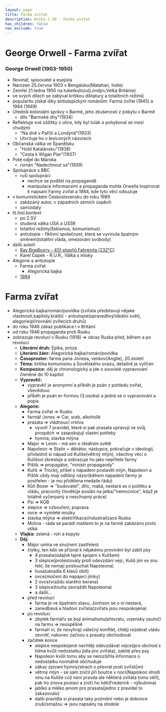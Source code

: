 ```yaml
---
layout: page
title: Farma zvířat
description: Kniha č.58 - Farma zvířat
has_children: false
nav_exclude: true
---
```

# George Orwell - Farma zvířat

### George Orwell (1903-1950)
- Novinář, spisovatel a esejista
- Narozen 25.června 1903 v Bengálsku(Matahari, Indie)
- Zemřel 21.ledna 1950 na tubetkulózu(Londýn,Velká Británie)
- ve svých dílech se zabýval kritikou diktatury a totalitních režimů
- popularitu získal díky antiutopickým románům: Farma zvířat (1945) a 1984 (1949) 
- Úředník koloniální správy v Barmě, jeho zkušenosti z pobytu v Barmě
    - dílo "Barmské dny"(1934)
- Reflektuje své zážitky z ulice, kdy byl tulák a pohyboval se mezi chudými
    - "Na dně v Paříži a Londýně"(1933)
    - Utvrzuje ho v levicových názorech
- Občanská válka ve Španělsku
    - "Hold Katalánsku"(1938)
    - "Cesta k Wigan Pier"(1937)
- Poté odjel do Maroka
    - román "Nadechnout se"(1939)
- Spolupráce s BBC
    - ruší spolupráci
        - nechce se podílet na propagandě
        - manipulace informacemi a propaganda mohla Orwella inspirovat k napsaní Farmy zvířat a 1984, kde tyto věci odsuzuje
- v komunistickém Československu do roku 1989
    - zakázaný autor, v západních zemích úspěch
    - samizdaty
- lit.hist.kontext
    - po 2.SV
    - studená válka USA a USSR
    - totalitní režimy(fašismus, komunismus)
    - antiutopie - fiktivní společnost, která se vyvinula špatným směrem(totalitní vláda, omezování svobody)
- další autoři 
    - [Ray Bradburry - 451 stupňů Fahreinta (232°C)](/maturitka/maturita/ustni/cej/rozbory/52_fahrenheit/)
    - Karel Čapek - R.U.R., Válka s mloky
- Alegorie a antiutopie
    - Farma zvířat
        - Alegorická bajka
    - [1984](/maturitka/maturita/ustni/cej/rozbory/57_r1984/)

# Farma zvířat   
- Alegorická bajka/román/povídka (zvířata představují nějake vlastnosti,kapitoly,kratší) - antiutopie(spravedlivý/ideální svět), alegorie(přirovnání zvířecích druhů)
- do roku 1946 zákaz publikace i v Británii
- od roku 1946 propaganda proti Rusku
- zobrazuje revoluci v Rusku (1918) => obraz Ruska před, během a po revoluci
    - **Literární druh:** Epika, próza
    - **Literární žánr:** Alegorická bajka/román/povídka
    - **Časoprostor:** farma pana Jonesa, venkov(Anglie), 20.století
    - **Téma:** kritika komunismu a Sovětského svazu, detailně je vylíčen
    - **Kompozice:** děj je chronologický a jde o souvislé vypravování členěné do 10 kapitol
    - **Vypravěč:**
        - vypravěč je anonymní a příběh je psán z pohledu zvířat, vševědouc
        - příběh je psán er-formou (3.osoba) a jedná se o vypravování a popis
    - **Alegorie:**
        - Farma zvířat => Rusko
        - farmář Jones => Car, srab, alkoholik
        - prasata => vládnoucí vrstva
            - vyvoří 7 pravidel, které si pak prasata upravují ve svůj prospěch => zaspokojují vlastní potřeby
            - hymna, stavba mlýna 
        - Major => Lenin - má sen o ideálním světě
        - Napoleon => Stalin = diktátor, nástupce, pokračuje v ideologii, přivlastnil si nápad od Kuliše(větrný mlýn), všechny věci o Kulišovi zkresluje a zobrazuje ho jako nepřítele farmy
        - Pištík => propagátor, "ministr propagandy"
        - Kuliš => Trockij, přišel s nápadem postavět mlýn, Napoleon a Pištík vždy mají odlišný názor(během napadení farmy je postřelen - je mu přidělena medaile řádu)
        - Kůň Boxer => "budovatel", dříc, maká, nestará se o politiku a vládu, pracovitý člověk(je poslán na jatka/"nemocnice", když je totálně vyčerpaný a neschopný práce)
        - Psi => KGB
        - slepice => vzbouření, poprava
        - ovce => vymleté mozky
        - stavba mlýna => elektrifikace/industralizace Ruska
        - Molina - ráda se parádí mašlemi to je na farmě zakázáno proto utíká
    - **Vlajka:** zelená - roh a kopyto
    - **Děj:**
        - Major umíra ve snu(není zastřelen)
        - čistky, ten kdo se přiznal k nějakému provinění byl zabit psy
            - 4 prasata(údajně tajné spojení s Kulišem)
            - 3 slepice(protestovaly proti odevzdání vejc, Kuliš jim ve snu řekl, že nemají poslouchat Napoleona)
            - husa(ukradla 6 klasů obilí)
            - ovce(močení do napajecí jímky)
            - 2 ovce(vraždu starého berana)
            - 3 slepice(touha zavraždit Napoleona)
            - a další...
        - před revolucí
            - farma je ve špatném stavu, Jonhson se o ní nestará,
            - zanedbává a hladoví zvířata(zvířata jsou nespokojena)
        - po revoluci
            - zbytek farmářu se bojí animalismu/převratu, vojensky zautočí na farmu => neúspěšně
            - farmaři ví, že nevyhrají válečný konflikt, chtěji rozebrat vládu zevnitř, nakonec začnou s prasaty obchodovat
        - začátek konce 
            - slepice nespokojené nechtěji odevzdávat vejce(pro obchod s lidma kvůli nedostatku jídla pro zvířata), zabité přes psy
            - Napoleon kvůli tomu aby se nerozšířila informace o nedostatku normálně obchoduje
            - zákaz zpívaní hymny(strach o převrat proti zvířatům)
            - větrný mlýn - se sám zničil při bouřce v noci(Napoleon shodí vinu na Kuliše což není pravda ale některá zvířata tomu věří), pak ho znova postaví a zniči ho lidé(Frederick - výbušnina)
            - jablko a mléko jenom pro prasata(jedno z pravidel to zakazovalo)
            - dalši pravidla si prasata taky pozmění nebo je dokonce zruši/smažou => jsou napsány na stodole